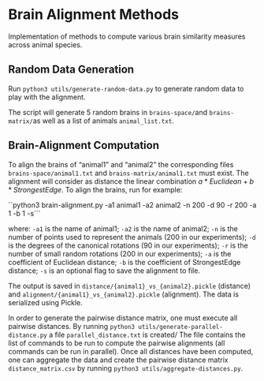 # Brain Alignment Methods

Implementation of methods to compute various brain similarity measures across animal species.

## Random Data Generation

Run `python3 utils/generate-random-data.py` to generate random data to play with the alignment.

The script will generate 5 random brains in `brains-space/`and `brains-matrix/`as well as a list of animals `animal_list.txt`.

## Brain-Alignment Computation

To align the brains of “animal1” and “animal2” the corresponding files `brains-space/animal1.txt` and `brains-matrix/animal1.txt` must exist. The alignment will consider as distance the linear combination $a*Euclidean + b*StrongestEdge$. To align the brains, run for example:

``python3 brain-alignment.py -a1 animal1 -a2 animal2 -n 200 -d 90 -r 200 -a 1 -b 1 -s```

where: `-a1` is the name of animal1; `-a2` is the name of animal2; `-n` is the number of points used to represent the animals (200 in our experiments); `-d` is the degrees of the canonical rotations (90 in our experiments); `-r` is the number of small random rotations (200 in our experiments); `-a` is the coefficient of Euclidean distance; `-b` is the coefficient of StrongestEdge distance; `-s` is an optional flag to save the alignment to file.

The output is saved in `distance/{animal1}_vs_{animal2}.pickle` (distance) and `alignment/{animal1}_vs_{animal2}.pickle` (alignment). The data is serialized using Pickle.

In order to generate the pairwise distance matrix, one must execute all pairwise distances. By running `python3 utils/generate-parallel-distance.py` a file `parallel_distance.txt` is created/ The file contains the list of commands to be run to compute the pairwise alignments (all commands can be run in parallel). Once all distances have been computed, one can aggregate the data and create the pairwise distance matrix `distance_matrix.csv` by running `python3 utils/aggregate-distances.py`.
